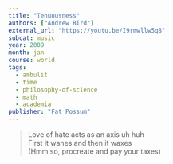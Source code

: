 ```yaml
---
title: "Tenuousness"
authors: ["Andrew Bird"]
external_url: "https://youtu.be/I9rmwllw5q8"
subcat: music
year: 2009
month: jan
course: world
tags:
  - ambulit
  - time
  - philosophy-of-science
  - math
  - academia
publisher: "Fat Possum"
---
```


> Love of hate acts as an axis uh huh  
First it wanes and then it waxes  
(Hmm so, procreate and pay your taxes)

